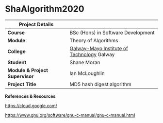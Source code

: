 # ShaAlgorithm2020

| Project Details   |     |
| --- | --- |
| **Course** | BSc (Hons) in Software Development  |
| **Module** |  Theory of Algorithms |
| **College** | [Galway-Mayo Institute of Technology](http://www.gmit.ie/) Galway |
| **Student** | Shane Moran |
| **Module & Project Supervisor** | Ian McLoughlin |
| **Project Title** | MD5 hash digest algorithm |



**References & Resources**

https://cloud.google.com/

https://www.gnu.org/software/gnu-c-manual/gnu-c-manual.html
